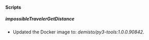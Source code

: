 
#### Scripts

##### impossibleTravelerGetDistance

- Updated the Docker image to: *demisto/py3-tools:1.0.0.90842*.
